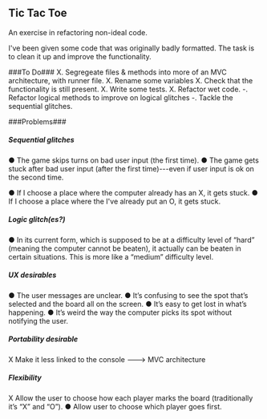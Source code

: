 ## Tic Tac Toe ## 

An exercise in refactoring non-ideal code.

I've been given some code that was originally badly formatted.  The task is to clean it up and improve the functionality.

###To Do###
X.  Segregeate files & methods into more of an MVC architecture, with runner file.
X.  Rename some variables 
X.  Check that the functionality is still present.
X.  Write some tests.
X.  Refactor wet code.
-.  Refactor logical methods to improve on logical glitches
-.  Tackle the sequential glitches.

###Problems###
##### Sequential glitches #####
● The game skips turns on bad user input (the first time).
● The game gets stuck after bad user input (after the first time)---even if user input is ok on the second time.

●  If I choose a place where the computer already has an X, it gets stuck.
●  If I choose a place where the I've already put an O, it gets stuck.


##### Logic glitch(es?) #####
● In its current form, which is supposed to be at a difficulty level of “hard” (meaning the computer cannot be beaten), it actually can be beaten in certain situations. This is more like a “medium” difficulty level.

##### UX desirables #####
● The user messages are unclear. 
● It’s confusing to see the spot that’s selected and the board all on the screen. 
● It’s easy to get lost in what’s happening. 
● It’s weird the way the computer picks its spot without notifying the user.


##### Portability desirable #####
X Make it less linked to the console ---> MVC architecture

##### Flexibility #####
X Allow the user to choose how each player marks the board (traditionally it’s “X” and “O”).
● Allow user to choose which player goes first.